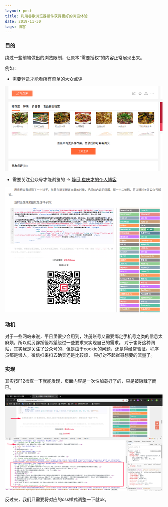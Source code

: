 ```yaml
---
layout: post
title: 利用谷歌浏览器插件获得更好的浏览体验
date: 2019-11-30
tags: 博客   
---
```


### 目的

绕过一些前端做出的浏览限制，让原本“需要授权”的内容正常展现出来。

例如：

- 需要登录才能看所有菜单的大众点评

![](/images/posts/Chrome_tools/dzdp.png)

- 需要关注公众号才能浏览的 -> [静觅 崔庆才的个人博客](https://cuiqingcai.com/)

![](/images/posts/Chrome_tools/cqc.png)


### 动机

对于一些网站来说，平日里很少会用到，注册账号又需要绑定手机号之类的信息太麻烦，所以就另辟蹊径希望绕过一些要求来实现自己的需求。
对于崔哥这种网站，其实我是关注了公众号的，但是由于cookie的问题，还是得经常验证。程序员都是懒人，微信扫来扫去确实还是比较烦，
只好对不起崔哥想要的流量了。

### 实现

其实按F12检查一下就能发现，页面内容是一次性加载好了的，只是被隐藏了而已。

![](/images/posts/Chrome_tools/cqc1.png)

反过来，我们只需要将对应的css样式调整一下就ok。
